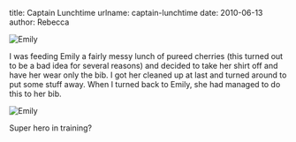 title: Captain Lunchtime
urlname: captain-lunchtime
date: 2010-06-13
author: Rebecca

![Emily][a]

[a]: {static}/images/2010-06-04-emily-01.jpg

I was feeding Emily a fairly messy lunch of pureed cherries (this turned out to
be a bad idea for several reasons) and decided to take her shirt off and have
her wear only the bib. I got her cleaned up at last and turned around to put
some stuff away. When I turned back to Emily, she had managed to do this to her
bib.

![Emily][b]

[b]: {static}/images/2010-06-04-emily-02.jpg

Super hero in training?
